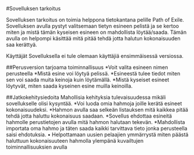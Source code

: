 #Sovelluksen tarkoitus

Sovelluksen tarkoitus on toimia helppona tietokantana pelille Path of Exile. Sovelluksen avulla pystyt valitsemaan tietyn esineen pelistä ja se kertoo miten ja mistä tämän kyseisen esineen on mahdollista löytää/saada. Tämän avulla on helpompi käsittää mitä pitää tehdä jotta halutun kokonaisuuden saa kerättyä.

Käyttäjät
Sovelluksella ei tule olemaan käyttäjiä ensimmäisessä versiossa.

##Perusversion tarjoama toiminnallisuus
*Voit valita esineen nimen perusteella
	*Mistä esine voi löytyä pelissä.
	*Esineestä tulee tiedot miten sen voi saada muita keinoja kuin löytämällä.
		*Mistä kyseiset esineet löytyvät, miten saada kyseinen esine muilla keinoilla.

##Jatkokehitysiedoita
Mahollisia kehityksia tulevaisuudessa mikäli sovellukselle olisi kysyntää.
*Voi luoda omia hahmoja joille kerätä esineet kokonaisuudeksi.
*Hahmon avulla saa selkeän listauksen mitä kaikkea pitää tehdä jotta haluttu kokonaisuus saadaan.
*Sovellus ehdottaa esineitä hahmolle perustietojen avulla mitä hahmon halutaan tekevän.
*Mahdollista importata oma hahmo ja täten saada kaikki tarvittava tieto jonka perusteella saisi ehdotuksia.
•	Helpottamaan uusien pelaajien ymmärrystä miten päästä haluttuun kokonaisuuteen hahmolla ylempänä kuvailtujen toiminnallisuuksien avulla
